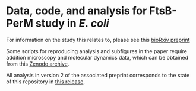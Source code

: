 # Data, code, and analysis for FtsB-PerM study in *E. coli*

For information on the study this relates to, please see this [bioRxiv preprint](https://doi.org/10.1101/2024.03.11.584518)
 
Some scripts for reproducing analysis and subfigures in the paper require addition microscopy and molecular dynamics data, which can be obtained from this [Zenodo archive](https://zenodo.org/doi/10.5281/zenodo.13629278).

All analysis in version 2 of the associated preprint corresponds to the state of this repository in [this release](https://github.com/smmlab/mtb-perm-ftsb/tree/manuscript-update).